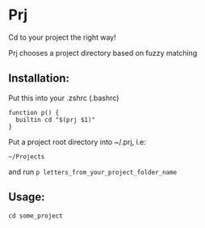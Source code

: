 Prj
==========

Cd to your project the right way!

Prj chooses a project directory based on fuzzy matching


Installation:
-------------

Put this into your .zshrc (.bashrc)

```
function p() {
  builtin cd "$(prj $1)"
}
```

Put a project root directory into ~/.prj, i.e:

```
~/Projects
```

and run ```p letters_from_your_project_folder_name```


Usage:
------

```
cd some_project
```
